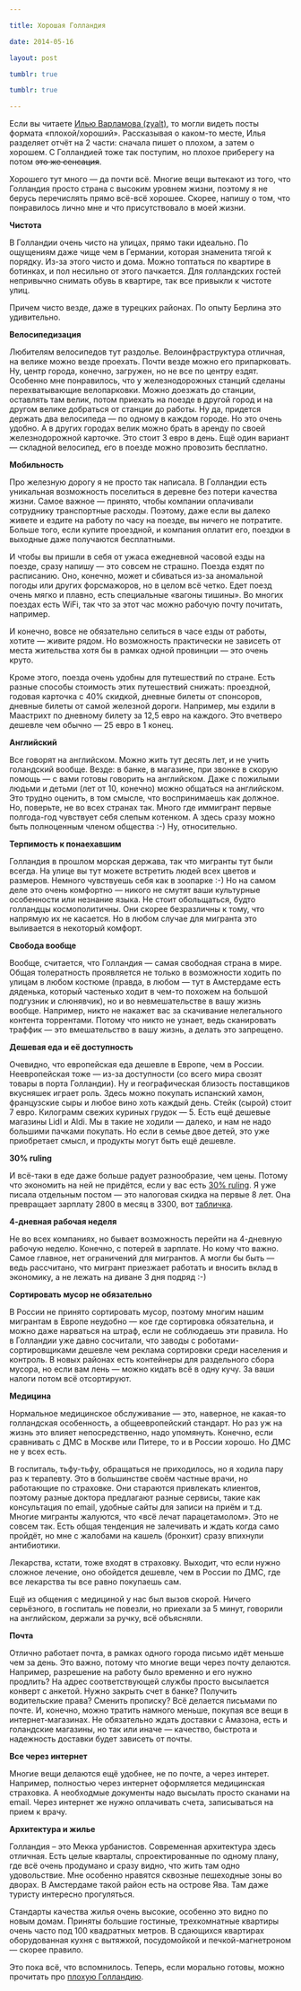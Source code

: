 ```yaml
---

title: Хорошая Голландия

date: 2014-05-16

layout: post

tumblr: true

tumblr: true

---
```

Если вы читаете [Илью Варламова (zyalt)](http://zyalt.livejournal.com/), то могли видеть посты формата «плохой/хороший». Рассказывая о каком-то месте, Илья разделяет отчёт на 2 части: сначала пишет о плохом, а затем о хорошем. С Голландией тоже так поступим, но плохое приберегу на потом <strike>это же сенсация</strike>.

Хорошего тут много — да почти всё. Многие вещи вытекают из того, что Голландия просто страна с высоким уровнем жизни, поэтому я не берусь перечислять прямо всё-всё хорошее. Скорее, напишу о том, что понравилось лично мне и что присутствовало в моей жизни.
<excerpt/>

**Чистота**

В Голландии очень чисто на улицах, прямо таки идеально. По ощущениям даже чище чем в Германии, которая знаменита тягой к порядку. Из-за этого чисто и дома. Можно топтаться по квартире в ботинках, и пол несильно от этого пачкается. Для голландских гостей непривычно снимать обувь в квартире, так все привыкли к чистоте улиц.

Причем чисто везде, даже в турецких районах. По опыту Берлина это удивительно.

**Велосипедизация**

Любителям велосипедов тут раздолье. Велоинфраструктура отличная, на велике можно везде проехать. Почти везде можно его припарковать. Ну, центр города, конечно, загружен, но не все по центру ездят. Особенно мне понравилось, что у железнодорожных станций сделаны перехватывающие велопарковки. Можно доезжать до станции, оставлять там велик, потом приехать на поезде в другой город и на другом велике добраться от станции до работы. Ну да, придется держать два велосипеда — по одному в каждом городе. Но это очень удобно. А в других городах велик можно брать в аренду по своей железнодорожной карточке. Это стоит 3 евро в день. Ещё один вариант — складной велосипед, его в поезде можно провозить бесплатно.

**Мобильность**

Про железную дорогу я не просто так написала. В Голландии есть уникальная возможность поселиться в деревне без потери качества жизни. Самое важное — принято, чтобы компании оплачивали сотруднику транспортные расходы. Поэтому, даже если вы далеко живете и ездите на работу по часу на поезде, вы ничего не потратите. Больше того, если купите проездной, и компания оплатит его, поездки в выходные даже получаются бесплатными.

И чтобы вы пришли в себя от ужаса ежедневной часовой езды на поезде, сразу напишу — это совсем не страшно. Поезда ездят по расписанию. Оно, конечно, может и сбиваться из-за аномальной погоды или других форсмажоров, но в целом всё четко. Едет поезд очень мягко и плавно, есть специальные «вагоны тишины». Во многих поездах есть WiFi, так что за этот час можно рабочую почту почитать, например.

И конечно, вовсе не обязательно селиться в часе езды от работы, хотите — живите рядом. Но возможность практически не зависеть от места жительства хотя бы в рамках одной провинции — это очень круто.

Кроме этого, поезда очень удобны для путешествий по стране. Есть разные способы стоимость этих путешествий снижать: проездной, годовая карточка с 40% скидкой, дневные билеты от спонсоров, дневные билеты от самой железной дороги. Например, мы ездили в Маастрихт по дневному билету за 12,5 евро на каждого. Это вчетверо дешевле чем обычно — 25 евро в 1 конец.

**Английский**

Все говорят на английском. Можно жить тут десять лет, и не учить голандский вообще. Везде: в банке, в магазине, при звонке в скорую помощь — с вами готовы говорить на английском. Даже с пожилыми людьми и детьми (лет от 10, конечно) можно общаться на английском. Это трудно оценить, в том смысле, что воспринимаешь как должное. Но, поверьте, не во всех странах так. Много где иммигрант первые полгода-год чувствует себя слепым котенком. А здесь сразу можно быть полноценным членом общества :-) Ну, относительно.

**Терпимость к понаехавшим**

Голландия в прошлом морская держава, так что мигранты тут были всегда. На улице вы тут можете встретить людей всех цветов и размеров. Немного чувствуешь себя как в зоопарке :-) Но на самом деле это очень комфортно — никого не смутят ваши культурные особенности или незнание языка. Не стоит обольщаться, будто голландцы космополитичны. Они скорее безразличны к тому, что напрямую их не касается. Но в любом случае для мигранта это выливается в некоторый комфорт.

**Свобода вообще**

Вообще, считается, что Голландия — самая свободная страна в мире. Общая толератность проявляется не только в возможности ходить по улицам в любом костюме (правда, в любом — тут в Амстердаме есть дяденька, который частенько ходит в чем-то похожем на большой подгузник и слюнявчик), но и во невмешательстве в вашу жизнь вообще. Например, никто не накажет вас за скачивание нелегального контента торрентами. Потому что никто не узнает, ведь сканировать траффик — это вмешательство в вашу жизнь, а делать это запрещено.

**Дешевая еда и её доступность**

Очевидно, что европейская еда дешевле в Европе, чем в России. Неевропейская тоже — из-за доступности (со всего мира свозят товары в порта Голландии). Ну и географическая близость поставщиков вкусняшек играет роль. Здесь можно покупать испанский хамон, французские сыры и любое вино хоть каждый день. Стейк (сырой) стоит 7 евро. Килограмм свежих куриных грудок — 5. Есть ещё дешевые магазины Lidl и Aldi. Мы в такие не ходили — далеко, и нам не надо большими пачками покупать. Но если в семье двое детей, это уже приобретает смысл, и продукты могут быть ещё дешевле.

**30% ruling**

И всё-таки в еде даже больше радует разнообразие, чем цены. Потому что экономить на ней не придётся, если у вас есть [30% ruling](http://varya-daily.tumblr.com/post/62637958354/30-ruling). Я уже писала отдельным постом — это налоговая скидка на первые 8 лет. Она превращает зарплату 2800 в месяц в 3300, вот [табличка](https://gist.github.com/avar/1277841).

**4-дневная рабочая неделя**

Не во всех компаниях, но бывает возможность перейти на 4-дневную рабочую неделю. Конечно, с потерей в зарплате. Но кому что важно. Самое главное, нет ограничений для мигрантов. А могли бы быть — ведь рассчитано, что мигрант приезжает работать и вносить вклад в экономику, а не лежать на диване 3 дня подряд :-)

**Сортировать мусор не обязательно**

В России не принято сортировать мусор, поэтому многим нашим мигрантам в Европе неудобно — кое где сортировка обязательна, и можно даже нарваться на штраф, если не соблюдаешь эти правила. Но в Голландии уже давно сосчитали, что заводы с роботами-сортировщиками дешевле чем реклама сортировки среди населения и контроль. В новых районах есть контейнеры для раздельного сбора мусора, но если вам лень — можно кидать всё в одну кучу. За ваши налоги потом всё отсортируют.

**Медицина**

Нормальное медицинское обслуживание — это, наверное, не какая-то голландская особенность, а общеевропейский стандарт. Но раз уж на жизнь это влияет непосредственно, надо упомянуть. Конечно, если сравнивать с ДМС в Москве или Питере, то и в России хорошо. Но ДМС не у всех есть.

В госпиталь, тьфу-тьфу, обращаться не приходилось, но я ходила пару раз к терапевту. Это в большинстве своём частные врачи, но работающие по страховке. Они стараются привлекать клиентов, поэтому разные доктора предлагают разные сервисы, такие как консультация по email, удобные сайты для записи на приём и т.д. Многие мигранты жалуются, что «всё лечат парацетамолом». Это не совсем так. Есть общая тенденция не залечивать и ждать когда само пройдёт, но мне с жалобами на кашель (бронхит) сразу впихнули антибиотики.

Лекарства, кстати, тоже входят в страховку. Выходит, что если нужно сложное лечение, оно обойдется дешевле, чем в России по ДМС, где все лекарства ты все равно покупаешь сам.

Ещё из общения с медициной у нас был вызов скорой. Ничего серьёзного, в госпиталь не повезли, но приехали за 5 минут, говорили на английском, держали за ручку, всё объясняли.

**Почта**

Отлично работает почта, в рамках одного города письмо идёт меньше чем за день. Это важно, потому что многие вещи через почту делаются. Например, разрешение на работу было временно и его нужно продлить? На адрес соответствующей службы просто высылается конверт с анкетой. Нужно закрыть счет в банке? Получить водительские права? Сменить прописку? Всё делается письмами по почте. И, конечно, можно тратить намного меньше, покупая все вещи в интернет-магазинах. Не обязательно ждать доставки с Амазона, есть и голандские магазины, но так или иначе — качество, быстрота и надежность доставки будет зависеть от почты.

**Все через интернет**

Многие вещи делаются ещё удобнее, не по почте, а через интерет. Например, полностью через интернет оформляется медицинская страховка. А необходмые документы надо высылать просто сканами на email. Через интернет же нужно оплачивать счета, записываться на прием к врачу.

**Архитектура и жилье**

Голландия – это Мекка урбанистов. Современная архитектура здесь отличная. Есть целые кварталы, спроектированные по одному плану, где всё очень продумано и сразу видно, что жить там одно удовольствие. Мне особенно нравятся сквозные пешеходные зоны во дворах. В Амстердаме такой район есть на острове Ява. Там даже туристу интересно прогуляться.

Стандарты качества жилья очень высокие, особенно это видно по новым домам. Приняты большие гостиные, трехкомнатные квартиры очень часто под 100 квадратных метров. В сдающихся квартирах оборудованная кухня с вытяжкой, посудомойкой и печкой-магнетроном — скорее правило.

Это пока всё, что вспомнилось. Теперь, если морально готовы, можно прочитать про [плохую Голландию](/ru/life/bad-holland).
